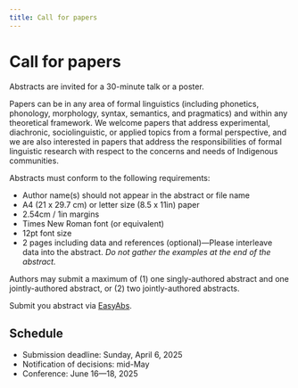 ```yaml
---
title: Call for papers
---
```


# Call for papers

Abstracts are invited for a 30-minute talk or a poster.

Papers can be in any area of formal linguistics (including phonetics, phonology, morphology, syntax, semantics, and pragmatics) and within any theoretical framework. We welcome papers that address experimental, diachronic, sociolinguistic, or applied topics from a formal perspective, and we are also interested in papers that address the responsibilities of formal linguistic research with respect to the concerns and needs of Indigenous communities.

Abstracts must conform to the following requirements:

+ Author name(s) should not appear in the abstract or file name
+ A4 (21 x 29.7 cm) or letter size (8.5 x 11in) paper
+ 2.54cm / 1in margins
+ Times New Roman font (or equivalent)
+ 12pt font size
+ 2 pages including data and references (optional)—Please interleave data into the abstract. *Do not gather the examples at the end of the abstract.*

Authors may submit a maximum of (1) one singly-authored abstract and one jointly-authored abstract, or (2) two jointly-authored abstracts.

Submit you abstract via [EasyAbs](https://easyabs.linguistlist.org/conference/WSCLA28/).

## Schedule

+ Submission deadline: Sunday, April 6, 2025
+ Notification of decisions: mid-May
+ Conference: June 16—18, 2025
